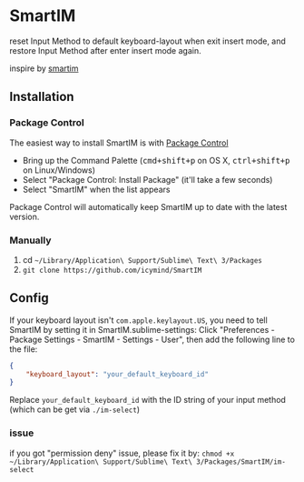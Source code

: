 # SmartIM

reset Input Method to default keyboard-layout when exit insert mode, and restore Input Method after enter insert mode again.

inspire by [smartim](https://github.com/ybian/smartim)

## Installation

### Package Control

The easiest way to install SmartIM is with [Package Control](http://wbond.net/sublime_packages/package_control)

- Bring up the Command Palette (<kbd>cmd+shift+p</kbd> on OS X, <kbd>ctrl+shift+p</kbd> on Linux/Windows)
- Select "Package Control: Install Package" (it'll take a few seconds)
- Select "SmartIM" when the list appears

Package Control will automatically keep SmartIM up to date with the latest version.

### Manually

1. cd `~/Library/Application\ Support/Sublime\ Text\ 3/Packages`
2. `git clone https://github.com/icymind/SmartIM`

## Config

If your keyboard layout isn't `com.apple.keylayout.US`, you need to tell SmartIM by setting it in SmartIM.sublime-settings:
Click "Preferences - Package Settings - SmartIM - Settings - User", then add the following line to the file:

```json
{
	"keyboard_layout": "your_default_keyboard_id"
}
```

Replace `your_default_keyboard_id` with the ID string of your input method (which can be get via `./im-select`)

### issue

if you got "permission deny" issue, please fix it by:
`chmod +x ~/Library/Application\ Support/Sublime\ Text\ 3/Packages/SmartIM/im-select`

